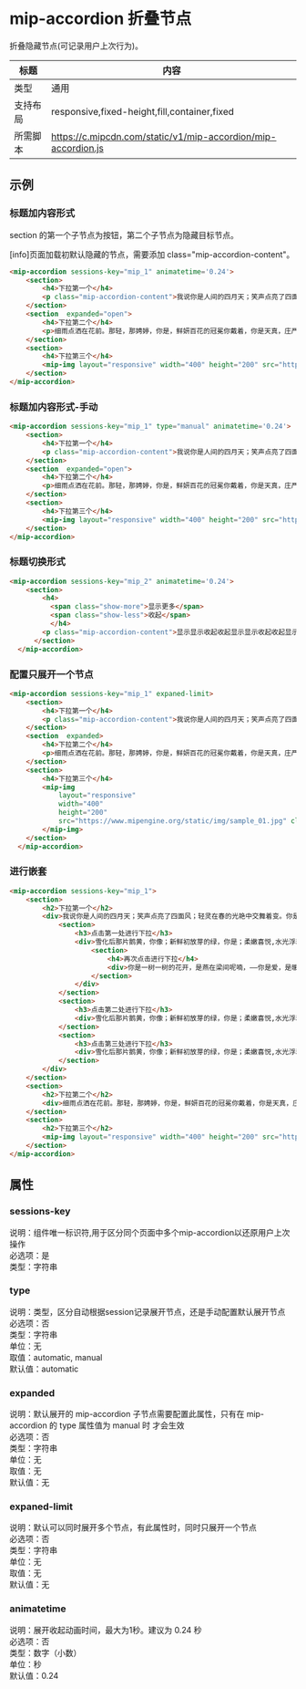 # mip-accordion 折叠节点

折叠隐藏节点(可记录用户上次行为)。

标题|内容
----|----
类型|通用
支持布局|responsive,fixed-height,fill,container,fixed
所需脚本|https://c.mipcdn.com/static/v1/mip-accordion/mip-accordion.js

## 示例

### 标题加内容形式

section 的第一个子节点为按钮，第二个子节点为隐藏目标节点。

[info]页面加载初默认隐藏的节点，需要添加 class="mip-accordion-content"。

```html
<mip-accordion sessions-key="mip_1" animatetime='0.24'>
    <section>
        <h4>下拉第一个</h4>
        <p class="mip-accordion-content">我说你是人间的四月天；笑声点亮了四面风；轻灵在春的光艳中交舞着变。你是四月早天里的云烟，黄昏吹着风的软，星子在无意中闪，</p>
    </section>
    <section  expanded="open">
        <h4>下拉第二个</h4>
        <p>细雨点洒在花前。那轻，那娉婷，你是，鲜妍百花的冠冕你戴着，你是天真，庄严，你是夜夜的月圆。</p>
    </section>
    <section>
        <h4>下拉第三个</h4>
        <mip-img layout="responsive" width="400" height="200" src="https://www.mipengine.org/static/img/sample_01.jpg" class="mip-accordion-content"></mip-img>
    </section>
</mip-accordion>
```

### 标题加内容形式-手动

```html
<mip-accordion sessions-key="mip_1" type="manual" animatetime='0.24'>
    <section>
        <h4>下拉第一个</h4>
        <p class="mip-accordion-content">我说你是人间的四月天；笑声点亮了四面风；轻灵在春的光艳中交舞着变。你是四月早天里的云烟，黄昏吹着风的软，星子在无意中闪，</p>
    </section>
    <section  expanded="open">
        <h4>下拉第二个</h4>
        <p>细雨点洒在花前。那轻，那娉婷，你是，鲜妍百花的冠冕你戴着，你是天真，庄严，你是夜夜的月圆。</p>
    </section>
    <section>
        <h4>下拉第三个</h4>
        <mip-img layout="responsive" width="400" height="200" src="https://www.mipengine.org/static/img/sample_01.jpg" class="mip-accordion-content"></mip-img>
    </section>
</mip-accordion>
```

### 标题切换形式

```html
<mip-accordion sessions-key="mip_2" animatetime='0.24'>
    <section>
        <h4>
          <span class="show-more">显示更多</span>
          <span class="show-less">收起</span>
          </h4>
        <p class="mip-accordion-content">显示显示收起收起显示显示收起收起显示显示收起收起显示显示收起收起</p>
      </section>
  </mip-accordion>
```

### 配置只展开一个节点

```html
<mip-accordion sessions-key="mip_1" expaned-limit>
    <section>
        <h4>下拉第一个</h4>
        <p class="mip-accordion-content">我说你是人间的四月天；笑声点亮了四面风；轻灵在春的光艳中交舞着变。你是四月早天里的云烟，黄昏吹着风的软，星子在无意中闪，</p>
    </section>
    <section  expanded>
        <h4>下拉第二个</h4>
        <p>细雨点洒在花前。那轻，那娉婷，你是，鲜妍百花的冠冕你戴着，你是天真，庄严，你是夜夜的月圆。</p>
    </section>
    <section>
        <h4>下拉第三个</h4>
        <mip-img
            layout="responsive"
            width="400"
            height="200"
            src="https://www.mipengine.org/static/img/sample_01.jpg" class="mip-accordion-content">
        </mip-img>
    </section>
  </mip-accordion>
```

### 进行嵌套

```html
<mip-accordion sessions-key="mip_1">
    <section>
        <h2>下拉第一个</h2>
        <div>我说你是人间的四月天；笑声点亮了四面风；轻灵在春的光艳中交舞着变。你是四月早天里的云烟，黄昏吹着风的软，星子在无意中闪，
            <section>
                <h3>点击第一处进行下拉</h3>
                <div>雪化后那片鹅黄，你像；新鲜初放芽的绿，你是；柔嫩喜悦,水光浮动着你梦期待中的白莲。
                    <section>
                        <h4>再次点击进行下拉</h4>
                        <div>你是一树一树的花开，是燕在梁间呢喃，——你是爱，是暖，是希望，你是人间的四月天！</div>
                    </section>
                </div>
            </section>
            <section>
                <h3>点击第二处进行下拉</h3>
                <div>雪化后那片鹅黄，你像；新鲜初放芽的绿，你是；柔嫩喜悦,水光浮动着你梦期待中的白莲。</div>
            </section>
            <section>
                <h3>点击第三处进行下拉</h3>
                <div>雪化后那片鹅黄，你像；新鲜初放芽的绿，你是；柔嫩喜悦,水光浮动着你梦期待中的白莲。</div>
            </section>
        </div>
    </section>
    <section>
        <h2>下拉第二个</h2>
        <div>细雨点洒在花前。那轻，那娉婷，你是，鲜妍百花的冠冕你戴着，你是天真，庄严，你是夜夜的月圆。</div>
    </section>
    <section>
        <h2>下拉第三个</h2>
        <mip-img layout="responsive" width="400" height="200" src="https://www.mipengine.org/static/img/sample_01.jpg"></mip-img>
    </section>
</mip-accordion>
```

## 属性

### sessions-key

说明：组件唯一标识符,用于区分同个页面中多个mip-accordion以还原用户上次操作  
必选项：是  
类型：字符串

### type 

说明：类型，区分自动根据session记录展开节点，还是手动配置默认展开节点  
必选项：否     
类型：字符串   
单位：无   
取值：automatic, manual   
默认值：automatic

### expanded

说明：默认展开的 mip-accordion 子节点需要配置此属性，只有在 mip-accordion 的 type 属性值为 manual 时 才会生效      
必选项：否   
类型：字符串   
单位：无   
取值：无   
默认值：无

### expaned-limit

说明：默认可以同时展开多个节点，有此属性时，同时只展开一个节点      
必选项：否   
类型：字符串   
单位：无   
取值：无   
默认值：无

### animatetime
说明：展开收起动画时间，最大为1秒。建议为 0.24 秒   
必选项：否   
类型：数字（小数）  
单位：秒  
默认值：0.24
